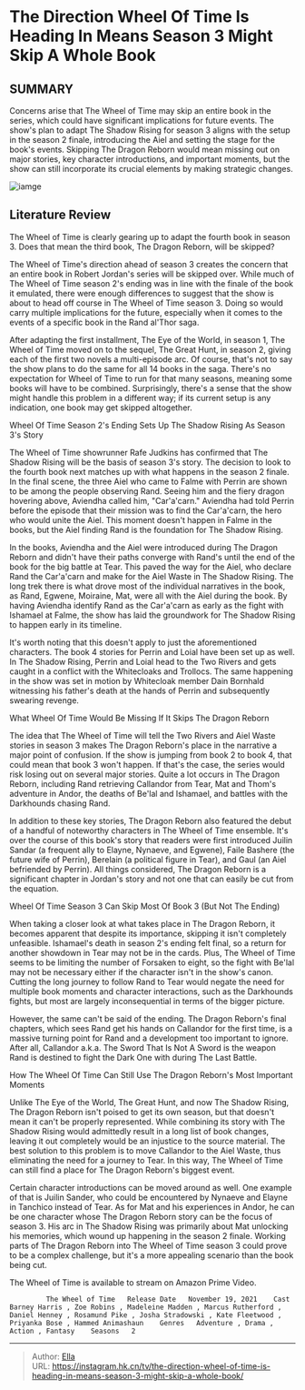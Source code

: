# The Direction Wheel Of Time Is Heading In Means Season 3 Might Skip A Whole Book


## SUMMARY 



  Concerns arise that The Wheel of Time may skip an entire book in the series, which could have significant implications for future events.   The show&#39;s plan to adapt The Shadow Rising for season 3 aligns with the setup in the season 2 finale, introducing the Aiel and setting the stage for the book&#39;s events.   Skipping The Dragon Reborn would mean missing out on major stories, key character introductions, and important moments, but the show can still incorporate its crucial elements by making strategic changes.  

![iamge](https://static1.srcdn.com/wordpress/wp-content/uploads/2024/01/wheeloftime_mightskip_book-1.jpg)

## Literature Review
The Wheel of Time is clearly gearing up to adapt the fourth book in season 3. Does that mean the third book, The Dragon Reborn, will be skipped?




The Wheel of Time&#39;s direction ahead of season 3 creates the concern that an entire book in Robert Jordan&#39;s series will be skipped over. While much of The Wheel of Time season 2&#39;s ending was in line with the finale of the book it emulated, there were enough differences to suggest that the show is about to head off course in The Wheel of Time season 3. Doing so would carry multiple implications for the future, especially when it comes to the events of a specific book in the Rand al&#39;Thor saga.




After adapting the first installment, The Eye of the World, in season 1, The Wheel of Time moved on to the sequel, The Great Hunt, in season 2, giving each of the first two novels a multi-episode arc. Of course, that&#39;s not to say the show plans to do the same for all 14 books in the saga. There&#39;s no expectation for Wheel of Time to run for that many seasons, meaning some books will have to be combined. Surprisingly, there&#39;s a sense that the show might handle this problem in a different way; if its current setup is any indication, one book may get skipped altogether.


 Wheel Of Time Season 2&#39;s Ending Sets Up The Shadow Rising As Season 3&#39;s Story 
          

The Wheel of Time showrunner Rafe Judkins has confirmed that The Shadow Rising will be the basis of season 3&#39;s story. The decision to look to the fourth book next matches up with what happens in the season 2 finale. In the final scene, the three Aiel who came to Falme with Perrin are shown to be among the people observing Rand. Seeing him and the fiery dragon hovering above, Aviendha called him, &#34;Car&#39;a&#39;carn.&#34; Aviendha had told Perrin before the episode that their mission was to find the Car&#39;a&#39;carn, the hero who would unite the Aiel. This moment doesn&#39;t happen in Falme in the books, but the Aiel finding Rand is the foundation for The Shadow Rising.




In the books, Aviendha and the Aiel were introduced during The Dragon Reborn and didn&#39;t have their paths converge with Rand&#39;s until the end of the book for the big battle at Tear. This paved the way for the Aiel, who declare Rand the Car&#39;a&#39;carn and make for the Aiel Waste in The Shadow Rising. The long trek there is what drove most of the individual narratives in the book, as Rand, Egwene, Moiraine, Mat, were all with the Aiel during the book. By having Aviendha identify Rand as the Car&#39;a&#39;carn as early as the fight with Ishamael at Falme, the show has laid the groundwork for The Shadow Rising to happen early in its timeline.

It&#39;s worth noting that this doesn&#39;t apply to just the aforementioned characters. The book 4 stories for Perrin and Loial have been set up as well. In The Shadow Rising, Perrin and Loial head to the Two Rivers and gets caught in a conflict with the Whitecloaks and Trollocs. The same happening in the show was set in motion by Whitecloak member Dain Bornhald witnessing his father&#39;s death at the hands of Perrin and subsequently swearing revenge.






 What Wheel Of Time Would Be Missing If It Skips The Dragon Reborn 
          

The idea that The Wheel of Time will tell the Two Rivers and Aiel Waste stories in season 3 makes The Dragon Reborn&#39;s place in the narrative a major point of confusion. If the show is jumping from book 2 to book 4, that could mean that book 3 won&#39;t happen. If that&#39;s the case, the series would risk losing out on several major stories. Quite a lot occurs in The Dragon Reborn, including Rand retrieving Callandor from Tear, Mat and Thom&#39;s adventure in Andor, the deaths of Be&#39;lal and Ishamael, and battles with the Darkhounds chasing Rand.

In addition to these key stories, The Dragon Reborn also featured the debut of a handful of noteworthy characters in The Wheel of Time ensemble. It&#39;s over the course of this book&#39;s story that readers were first introduced Juilin Sandar (a frequent ally to Elayne, Nynaeve, and Egwene), Faile Bashere (the future wife of Perrin), Berelain (a political figure in Tear), and Gaul (an Aiel befriended by Perrin). All things considered, The Dragon Reborn is a significant chapter in Jordan&#39;s story and not one that can easily be cut from the equation.






 Wheel Of Time Season 3 Can Skip Most Of Book 3 (But Not The Ending) 
          

When taking a closer look at what takes place in The Dragon Reborn, it becomes apparent that despite its importance, skipping it isn&#39;t completely unfeasible. Ishamael&#39;s death in season 2&#39;s ending felt final, so a return for another showdown in Tear may not be in the cards. Plus, The Wheel of Time seems to be limiting the number of Forsaken to eight, so the fight with Be&#39;lal may not be necessary either if the character isn&#39;t in the show&#39;s canon. Cutting the long journey to follow Rand to Tear would negate the need for multiple book moments and character interactions, such as the Darkhounds fights, but most are largely inconsequential in terms of the bigger picture.

However, the same can&#39;t be said of the ending. The Dragon Reborn&#39;s final chapters, which sees Rand get his hands on Callandor for the first time, is a massive turning point for Rand and a development too important to ignore. After all, Callandor a.k.a. The Sword That Is Not A Sword is the weapon Rand is destined to fight the Dark One with during The Last Battle.






 How The Wheel Of Time Can Still Use The Dragon Reborn&#39;s Most Important Moments 
         

Unlike The Eye of the World, The Great Hunt, and now The Shadow Rising, The Dragon Reborn isn&#39;t poised to get its own season, but that doesn&#39;t mean it can&#39;t be properly represented. While combining its story with The Shadow Rising would admittedly result in a long list of book changes, leaving it out completely would be an injustice to the source material. The best solution to this problem is to move Callandor to the Aiel Waste, thus eliminating the need for a journey to Tear. In this way, The Wheel of Time can still find a place for The Dragon Reborn&#39;s biggest event.

Certain character introductions can be moved around as well. One example of that is Juilin Sander, who could be encountered by Nynaeve and Elayne in Tanchico instead of Tear. As for Mat and his experiences in Andor, he can be one character whose The Dragon Reborn story can be the focus of season 3. His arc in The Shadow Rising was primarily about Mat unlocking his memories, which wound up happening in the season 2 finale. Working parts of The Dragon Reborn into The Wheel of Time season 3 could prove to be a complex challenge, but it&#39;s a more appealing scenario than the book being cut.






The Wheel of Time is available to stream on Amazon Prime Video.




             The Wheel of Time   Release Date   November 19, 2021    Cast   Barney Harris , Zoe Robins , Madeleine Madden , Marcus Rutherford , Daniel Henney , Rosamund Pike , Josha Stradowski , Kate Fleetwood , Priyanka Bose , Hammed Animashaun    Genres   Adventure , Drama , Action , Fantasy    Seasons   2       


---

> Author: [Ella](https://instagram.hk.cn/)  
> URL: https://instagram.hk.cn/tv/the-direction-wheel-of-time-is-heading-in-means-season-3-might-skip-a-whole-book/  

